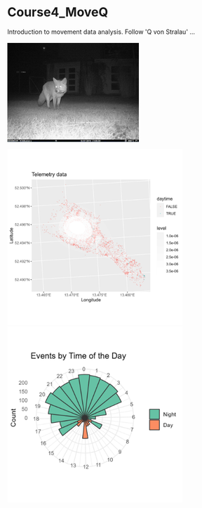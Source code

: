 # Course4_MoveQ
 Introduction to movement data analysis. Follow 'Q von Stralau' ... <br>
 <br>
<img src="fox_Q_20190113_sks.jpg" alt="fox Q, photo by S-KS" width="300"/>

<p float="left">
<img src="plots/plot_pointdensity.png" width="400" />
<img src="plots/plot_activity.png" width="400" />
</p>



